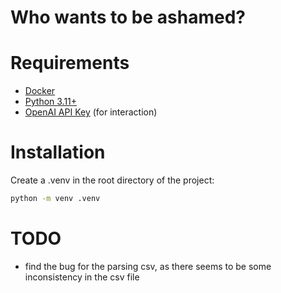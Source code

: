 # Who wants to be ashamed?

# Requirements
- [Docker](https://www.docker.com/)
- [Python 3.11+](https://www.python.org/downloads/)
- [OpenAI API Key](https://platform.openai.com/signup) (for interaction)

# Installation

Create a .venv in the root directory of the project:

```bash
python -m venv .venv
```




# TODO 
- find the bug for the parsing csv, as there seems to be some inconsistency in the csv file